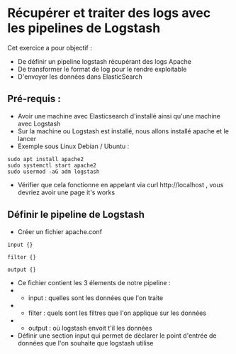 # Récupérer et traiter des logs avec les pipelines de Logstash

Cet exercice a pour objectif : 
* De définir un pipeline logstash récupérant des logs Apache
* De transformer le format de log pour le rendre exploitable
* D'envoyer les données dans ElasticSearch


## Pré-requis : 
* Avoir une machine avec Elasticsearch d'installé ainsi qu'une machine avec Logstash
* Sur la machine ou Logstash est installé, nous allons installé apache et le lancer 
* Exemple sous Linux Debian / Ubuntu : 
```
sudo apt install apache2
sudo systemctl start apache2
sudo usermod -aG adm logstash
```
* Vérifier que cela fonctionne en appelant via curl http://localhost , vous devriez avoir une page it's works

## Définir le pipeline de Logstash
* Créer un fichier apache.conf 
```
input {}

filter {}

output {}
```
* Ce fichier contient les 3 élements de notre pipeline :
* * input : quelles sont les données que l'on traite
* * filter : quels sont les filtres que l'on applique sur les données
* * output : où logstash envoit t'il les données 
* Définir une section input qui permet de déclarer le point d'entrée de données que l'on souhaite que logstash utilise
```

```

